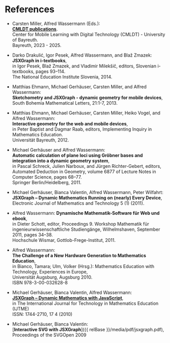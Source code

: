 # References

<style>
#section-references ul li {
   margin-bottom: 20px;
}
</style>

- Carsten Miller, Alfred Wassermann (Eds.):  
  [**CMLDT publications**](https://mobile-learning.uni-bayreuth.de/CMLDTpublications/index.html).   
  Center for Mobile Learning with Digital Technology (CMLDT) - University of Bayreuth.  
  Bayreuth, 2023 - 2025.  
  
- Darko Drakulić, Igor Pesek, Alfred Wassermann, and Blaž Zmazek:  
  **JSXGraph in i-textbooks**,  
  in Igor Pesek, Blaž Zmazek, and Vladimir Milekšič, editors, Slovenian i-textbooks, pages 93–114.  
  The National Education Institute Slovenia, 2014.

- Matthias Ehmann, Michael Gerhäuser, Carsten Miller, and Alfred Wassermann:  
  **Sketchometry and JSXGraph - dynamic geometry for mobile devices**,  
  South Bohemia Mathematical Letters, 21:1-7, 2013.

- Matthias Ehmann, Michael Gerhäuser, Carsten Miller, Heiko Vogel, and Alfred Wassermann:  
  **Interactive geometry for the web and mobile devices**,  
  in Peter Baptist and Dagmar Raab, editors, Implementing Inquiry in Mathematics Education.  
  Universität Bayreuth, 2012.

- Michael Gerhäuser and Alfred Wassermann:  
  **Automatic calculation of plane loci using Gröbner bases and integration into a dynamic geometry system**,  
  in Pascal Schreck, Julien Narboux, and Jürgen Richter-Gebert, editors, Automated Deduction in Geometry, volume 6877 of Lecture Notes in Computer Science, pages 68–77.  
  Springer Berlin/Heidelberg, 2011.

- Michael Gerhäuser, Bianca Valentin, Alfred Wassermann, Peter Wilfahrt:  
 **JSXGraph – Dynamic Mathematics Running on (nearly) Every Device**,  
 Electronic Journal of Mathematics and Technology 5 (1) (2011).   

- Alfred Wassermann:
  **Dynamische Mathematik-Software für Web und ebook**,  
  in Dieter Schott, editor, Proceedings 9. Workshop Mathematik für ingenieurwissenschaftliche
  Studiengänge, Wilhelmshaven, September 2011, pages 34–38.  
  Hochschule Wismar, Gottlob-Frege-Institut, 2011.

- Alfred Wassermann:  
  **The Challenge of a New Hardware Generation to Mathematics Education**,  
  in Bianco, Tamara; Ulm, Volker (Hrsg.): Mathematics Education with Technology, Experiences in Europe,  
  Universität Augsburg, Augsburg 2010.  
  ISBN 978-3-00-032628-8

- Michael Gerhäuser, Bianca Valentin, Alfred Wassermann:  
  [**JSXGraph – Dynamic Mathematics with JavaScript**](https://www.learntechlib.org/p/109512/),  
  in The International Journal for Technology in Mathematics Education (IJTME)  
  ISSN: 1744-2710, 17 4 (2010)

- Michael Gerhäuser, Bianca Valentin:  
  [**Interactive SVG with JSXGraph**]({{ relBase }}/media/pdf/jsxgraph.pdf),  
  Proceedings of the SVGOpen 2009















